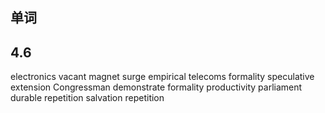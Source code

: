 ## 单词

## 4.6

electronics vacant magnet surge empirical telecoms formality speculative extension Congressman demonstrate formality productivity parliament durable repetition salvation repetition

